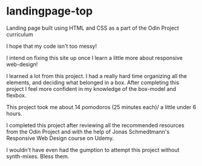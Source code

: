 # landingpage-top

Landing page built using HTML and CSS as a part of the Odin Project curriculum

I hope that my code isn't too messy!

I intend on fixing this site up once I learn a little more about responsive web-design!

I learned a lot from this project. I had a really hard time organizing all the elements, and deciding what belonged in a box. After completing this project I feel more confident in my knowledge of the box-model and flexbox.

This project took me about 14 pomodoros (25 minutes each)/ a little under 6 hours.

I completed this project after reviewing all the recommended resources from the Odin Project and with the help of Jonas Schmedtmann's Responsive Web Design course on Udemy.

I wouldn't have even had the gumption to attempt this project without synth-mixes. Bless them.
